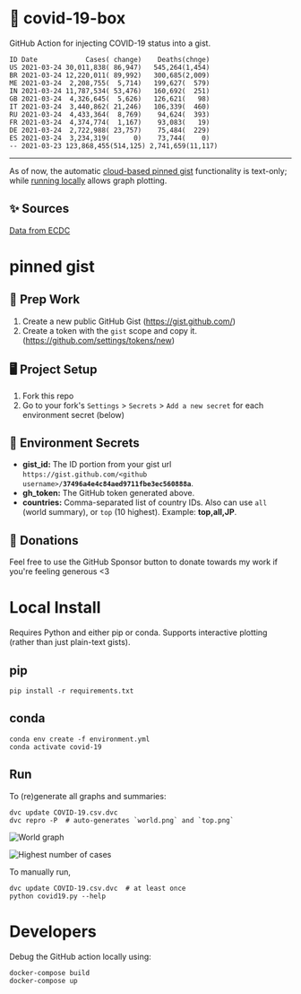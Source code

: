 # 🏥 covid-19-box

GitHub Action for injecting COVID-19 status into a gist.

```
ID Date            Cases( change)    Deaths(chnge)
US 2021-03-24 30,011,838( 86,947)   545,264(1,454)
BR 2021-03-24 12,220,011( 89,992)   300,685(2,009)
ME 2021-03-24  2,208,755(  5,714)   199,627(  579)
IN 2021-03-24 11,787,534( 53,476)   160,692(  251)
GB 2021-03-24  4,326,645(  5,626)   126,621(   98)
IT 2021-03-24  3,440,862( 21,246)   106,339(  460)
RU 2021-03-24  4,433,364(  8,769)    94,624(  393)
FR 2021-03-24  4,374,774(  1,167)    93,083(   19)
DE 2021-03-24  2,722,988( 23,757)    75,484(  229)
ES 2021-03-24  3,234,319(      0)    73,744(    0)
-- 2021-03-23 123,868,455(514,125) 2,741,659(11,117)
```

---

As of now, the automatic [cloud-based pinned gist](#pinned-gist) functionality is text-only;
while [running locally](#local-install) allows graph plotting.

## ✨ Sources

[Data from ECDC](https://www.ecdc.europa.eu/en/publications-data/download-todays-data-geographic-distribution-covid-19-cases-worldwide)

# pinned gist

## 🎒 Prep Work
1. Create a new public GitHub Gist (https://gist.github.com/)
1. Create a token with the `gist` scope and copy it. (https://github.com/settings/tokens/new)

## 🖥 Project Setup
1. Fork this repo
1. Go to your fork's `Settings` > `Secrets` > `Add a new secret` for each environment secret (below)

## 🤫 Environment Secrets
- **gist_id:** The ID portion from your gist url `https://gist.github.com/<github username>/`**`37496a4e4c84aed9711fbe3ec560888a`**.
- **gh_token:** The GitHub token generated above.
- **countries:** Comma-separated list of country IDs. Also can use `all` (world summary), or `top` (10 highest). Example: **top,all,JP**.

## 💸 Donations

Feel free to use the GitHub Sponsor button to donate towards my work if you're feeling generous <3

# Local Install

Requires Python and either pip or conda. Supports interactive plotting (rather than just plain-text gists).

## pip

```
pip install -r requirements.txt
```

## conda

```
conda env create -f environment.yml
conda activate covid-19
```

## Run

To (re)generate all graphs and summaries:

```
dvc update COVID-19.csv.dvc
dvc repro -P  # auto-generates `world.png` and `top.png`
```

![World graph](world.png)

![Highest number of cases](top.png)

To manually run,

```
dvc update COVID-19.csv.dvc  # at least once
python covid19.py --help
```

# Developers

Debug the GitHub action locally using:

```
docker-compose build
docker-compose up
```
